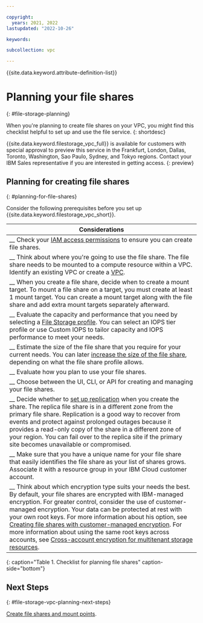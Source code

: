 ```yaml
---

copyright:
  years: 2021, 2022
lastupdated: "2022-10-26"

keywords:

subcollection: vpc

---
```


{{site.data.keyword.attribute-definition-list}}

# Planning your file shares
{: #file-storage-planning}

When you're planning to create file shares on your VPC, you might find this checklist helpful to set up and use the file service.
{: shortdesc}

{{site.data.keyword.filestorage_vpc_full}} is available for customers with special approval to preview this service in the Frankfurt, London, Dallas, Toronto, Washington, Sao Paulo, Sydney, and Tokyo regions. Contact your IBM Sales representative if you are interested in getting access.
{: preview}

## Planning for creating file shares
{: #planning-for-file-shares}

Consider the following prerequisites before you set up {{site.data.keyword.filestorage_vpc_short}}.

| Considerations|
|-------------------|
|__ Check your [IAM access permissions](/docs/vpc?topic=vpc-file-storage-managing#file-storage-vpc-iam) to ensure you can create file shares. |
|__ Think about where you're going to use the file share. The file share needs to be mounted to a compute resource within a VPC. Identify an existing VPC or create a [VPC](/docs/vpc?topic=vpc-creating-a-vpc-using-the-ibm-cloud-console).|
|__ When you create a file share, decide when to create a mount target. To mount a file share on a target, you must create at least 1 mount target. You can create a mount target along with the file share and add extra mount targets separately afterward.|
|__ Evaluate the capacity and performance that you need by selecting a [File Storage profile](/docs/vpc?topic=vpc-file-storage-profiles). You can select an IOPS tier profile or use Custom IOPS to tailor capacity and IOPS performance to meet your needs. |
|__ Estimate the size of the file share that you require for your current needs. You can later [increase the size of the file share](/docs/vpc?topic=vpc-file-storage-expand-capacity), depending on what the file share profile allows. |
|__ Evaluate how you plan to use your file shares. |
|__ Choose between the UI, CLI, or API for creating and managing your file shares. |
|__ Decide whether to [set up replication](/docs/vpc?topic=vpc-file-storage-replication) when you create the share. The replica file share is in a different zone from the primary file share. Replication is a good way to recover from events and protect against prolonged outages because it provides a read-only copy of the share in a different zone of your region. You can fail over to the replica site if the primary site becomes unavailable or compromised. |
|__ Make sure that you have a unique name for your file share that easily identifies the file share as your list of shares grows. Associate it with a resource group in your IBM Cloud customer account. |
|__ Think about which encryption type suits your needs the best. By default, your file shares are encrypted with IBM-managed encryption. For greater control, consider the use of customer-managed encryption. Your data can be protected at rest with your own root keys. For more information about his option, see [Creating file shares with customer-managed encryption](/docs/vpc?topic=vpc-file-storage-vpc-encryption). For more information about using the same root keys across accounts, see [Cross-account encryption for multitenant storage resources](/docs/vpc?topic=vpc-vpc-byok-cross-acct-key). |
{: caption="Table 1. Checklist for planning file shares" caption-side="bottom"}

## Next Steps
{: #file-storage-vpc-planning-next-steps}

[Create file shares and mount points](/docs/vpc?topic=vpc-file-storage-create).
